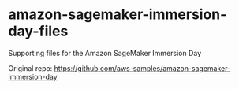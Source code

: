 # amazon-sagemaker-immersion-day-files
Supporting files for the Amazon SageMaker Immersion Day

Original repo: https://github.com/aws-samples/amazon-sagemaker-immersion-day
